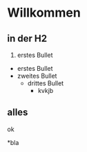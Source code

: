 # Willkommen

## in der H2
 1. erstes Bullet
 -   erstes Bullet
 -   zweites Bullet
      -   drittes Bullet
          - kvkjb

## alles
ok

*bla